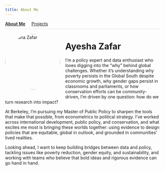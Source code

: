 ```yaml
---
title: About Me
---
```


<!-- Simple nav -->
<div style="margin-bottom:1rem; border-bottom:1px solid #e0e0e0; padding-bottom:0.5rem;">
  <a href="/" style="font-weight:600; margin-right:1rem;">About Me</a>
  <a href="/projects" style="margin-right:1rem;">Projects</a>
</div>

<!-- Headshot on the left -->
<img src="{{ '/assets/img/profile.jpg' | relative_url }}"
     alt="Ayesha Zafar"
     width="180"
     style="float:left; margin:0 1rem 1rem 0; border-radius:50%;"/>

# Ayesha Zafar

I’m a policy expert and data enthusiast who loves digging into the “why” behind global challenges. Whether it’s understanding why poverty persists in the Global South despite economic growth, why gender gaps persist in classrooms and parliaments, or how conservation efforts can be community-driven, I’m driven by one question: how do we turn research into impact?

At Berkeley, I’m pursuing my Master of Public Policy to sharpen the tools that make that possible, from econometrics to political strategy. I’ve worked across international development, public policy, and conservation, and what excites me most is bringing these worlds together: using evidence to design policies that are equitable, global in outlook, and grounded in communities’ lived realities.

Looking ahead, I want to keep building bridges between data and policy, tackling issues like poverty reduction, gender equity, and sustainability, and working with teams who believe that bold ideas and rigorous evidence can go hand in hand.

<!-- clear the float so later content doesn’t wrap under the image -->
<div style="clear: both;"></div>
   
